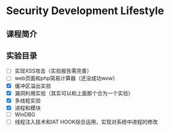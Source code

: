 # Security Development Lifestyle

## 课程简介

## 实验目录

* [ ] 实现XSS攻击（实验报告需完善）
* [ ] web页面和php简易计算器（还没成功wow）
* [x] 缓冲区溢出实验
* [x] 漏洞利用实验（其实可以和上面那个合为一个实验）
* [x] 多线程实验 
* [x] 进程和模块
* [ ] WinDBG 
* [ ] 线程注入技术和IAT HOOK综合运用，实现对系统中进程的修改